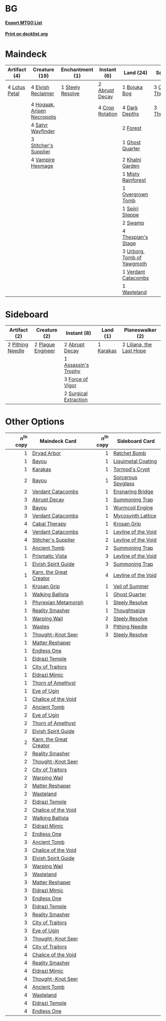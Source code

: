 # BG

#### [Export MTGO List](../collection/BG/BG.txt)
#### [Print on decklist.org](http://decklist.org/?deckmain=2%09Abrupt%20Decay%0A1%09Bojuka%20Bog%0A3%09Cabal%20Therapy%0A4%09Crop%20Rotation%0A4%09Dark%20Depths%0A4%09Elvish%20Reclaimer%0A2%09Forest%0A1%09Ghost%20Quarter%0A4%09Hogaak,%20Arisen%20Necropolis%0A2%09Khalni%20Garden%0A4%09Lotus%20Petal%0A1%09Misty%20Rainforest%0A1%09Overgrown%20Tomb%0A4%09Satyr%20Wayfinder%0A1%09Sejiri%20Steppe%0A1%09Steely%20Resolve%0A3%09Stitcher's%20Supplier%0A2%09Swamp%0A4%09Thespian's%20Stage%0A3%09Thoughtseize%0A3%09Urborg,%20Tomb%20of%20Yawgmoth%0A4%09Vampire%20Hexmage%0A1%09Verdant%20Catacombs%0A1%09Wasteland&deckside=2%09Abrupt%20Decay%0A1%09Assassin's%20Trophy%0A3%09Force%20of%20Vigor%0A1%09Karakas%0A2%09Liliana,%20the%20Last%20Hope%0A2%09Pithing%20Needle%0A2%09Plague%20Engineer%0A2%09Surgical%20Extraction)
# Maindeck

|                                      Artifact (4)                                      |                                            Creature (19)                                             |                                     Enchantment (1)                                      |                                       Instant (6)                                        |                                              Land (24)                                              |                                       Sorcery (6)                                        |
|----------------------------------------------------------------------------------------|------------------------------------------------------------------------------------------------------|------------------------------------------------------------------------------------------|------------------------------------------------------------------------------------------|-----------------------------------------------------------------------------------------------------|------------------------------------------------------------------------------------------|
|4 [Lotus Petal](http://gatherer.wizards.com/Pages/Card/Details.aspx?multiverseid=420602)|4 [Elvish Reclaimer](http://gatherer.wizards.com/Pages/Card/Details.aspx?multiverseid=466923)         |1 [Steely Resolve](http://gatherer.wizards.com/Pages/Card/Details.aspx?multiverseid=40130)|2 [Abrupt Decay](http://gatherer.wizards.com/Pages/Card/Details.aspx?multiverseid=456061) |1 [Bojuka Bog](http://gatherer.wizards.com/Pages/Card/Details.aspx?multiverseid=376269)              |3 [Cabal Therapy](http://gatherer.wizards.com/Pages/Card/Details.aspx?multiverseid=413625)|
|                                                                                        |4 [Hogaak, Arisen Necropolis](http://gatherer.wizards.com/Pages/Card/Details.aspx?multiverseid=464151)|                                                                                          |4 [Crop Rotation](http://gatherer.wizards.com/Pages/Card/Details.aspx?multiverseid=417430)|4 [Dark Depths](http://gatherer.wizards.com/Pages/Card/Details.aspx?multiverseid=121155)             |3 [Thoughtseize](http://gatherer.wizards.com/Pages/Card/Details.aspx?multiverseid=438676) |
|                                                                                        |4 [Satyr Wayfinder](http://gatherer.wizards.com/Pages/Card/Details.aspx?multiverseid=378508)          |                                                                                          |                                                                                          |2 [Forest](http://gatherer.wizards.com/Pages/Card/Details.aspx?multiverseid=439860)                  |                                                                                          |
|                                                                                        |3 [Stitcher's Supplier](http://gatherer.wizards.com/Pages/Card/Details.aspx?multiverseid=447257)      |                                                                                          |                                                                                          |1 [Ghost Quarter](http://gatherer.wizards.com/Pages/Card/Details.aspx?multiverseid=389534)           |                                                                                          |
|                                                                                        |4 [Vampire Hexmage](http://gatherer.wizards.com/Pages/Card/Details.aspx?multiverseid=389735)          |                                                                                          |                                                                                          |2 [Khalni Garden](http://gatherer.wizards.com/Pages/Card/Details.aspx?multiverseid=220535)           |                                                                                          |
|                                                                                        |                                                                                                      |                                                                                          |                                                                                          |1 [Misty Rainforest](http://gatherer.wizards.com/Pages/Card/Details.aspx?multiverseid=405102)        |                                                                                          |
|                                                                                        |                                                                                                      |                                                                                          |                                                                                          |1 [Overgrown Tomb](http://gatherer.wizards.com/Pages/Card/Details.aspx?multiverseid=405103)          |                                                                                          |
|                                                                                        |                                                                                                      |                                                                                          |                                                                                          |1 [Sejiri Steppe](http://gatherer.wizards.com/Pages/Card/Details.aspx?multiverseid=243453)           |                                                                                          |
|                                                                                        |                                                                                                      |                                                                                          |                                                                                          |2 [Swamp](http://gatherer.wizards.com/Pages/Card/Details.aspx?multiverseid=439858)                   |                                                                                          |
|                                                                                        |                                                                                                      |                                                                                          |                                                                                          |4 [Thespian's Stage](http://gatherer.wizards.com/Pages/Card/Details.aspx?multiverseid=366353)        |                                                                                          |
|                                                                                        |                                                                                                      |                                                                                          |                                                                                          |3 [Urborg, Tomb of Yawgmoth](http://gatherer.wizards.com/Pages/Card/Details.aspx?multiverseid=383425)|                                                                                          |
|                                                                                        |                                                                                                      |                                                                                          |                                                                                          |1 [Verdant Catacombs](http://gatherer.wizards.com/Pages/Card/Details.aspx?multiverseid=405113)       |                                                                                          |
|                                                                                        |                                                                                                      |                                                                                          |                                                                                          |1 [Wasteland](http://gatherer.wizards.com/Pages/Card/Details.aspx?multiverseid=413790)               |                                                                                          |


# Sideboard

|                                       Artifact (2)                                        |                                        Creature (2)                                        |                                          Instant (8)                                           |                                      Land (1)                                      |                                         Planeswalker (2)                                          |
|-------------------------------------------------------------------------------------------|--------------------------------------------------------------------------------------------|------------------------------------------------------------------------------------------------|------------------------------------------------------------------------------------|---------------------------------------------------------------------------------------------------|
|2 [Pithing Needle](http://gatherer.wizards.com/Pages/Card/Details.aspx?multiverseid=129526)|2 [Plague Engineer](http://gatherer.wizards.com/Pages/Card/Details.aspx?multiverseid=464049)|2 [Abrupt Decay](http://gatherer.wizards.com/Pages/Card/Details.aspx?multiverseid=456061)       |1 [Karakas](http://gatherer.wizards.com/Pages/Card/Details.aspx?multiverseid=413782)|2 [Liliana, the Last Hope](http://gatherer.wizards.com/Pages/Card/Details.aspx?multiverseid=414388)|
|                                                                                           |                                                                                            |1 [Assassin's Trophy](http://gatherer.wizards.com/Pages/Card/Details.aspx?multiverseid=452902)  |                                                                                    |                                                                                                   |
|                                                                                           |                                                                                            |3 [Force of Vigor](http://gatherer.wizards.com/Pages/Card/Details.aspx?multiverseid=464113)     |                                                                                    |                                                                                                   |
|                                                                                           |                                                                                            |2 [Surgical Extraction](http://gatherer.wizards.com/Pages/Card/Details.aspx?multiverseid=397706)|                                                                                    |                                                                                                   |


# Other Options

|*n*<sup>th</sup> copy|                                          Maindeck Card                                           |*n*<sup>th</sup> copy|                                        Sideboard Card                                        |
|--------------------:|--------------------------------------------------------------------------------------------------|--------------------:|----------------------------------------------------------------------------------------------|
|                    1|[Dryad Arbor](http://gatherer.wizards.com/Pages/Card/Details.aspx?multiverseid=136196)            |                    1|[Ratchet Bomb](http://gatherer.wizards.com/Pages/Card/Details.aspx?multiverseid=370623)       |
|                    1|[Bayou](http://gatherer.wizards.com/Pages/Card/Details.aspx?multiverseid=879)                     |                    1|[Liquimetal Coating](http://gatherer.wizards.com/Pages/Card/Details.aspx?multiverseid=389578) |
|                    1|[Karakas](http://gatherer.wizards.com/Pages/Card/Details.aspx?multiverseid=413782)                |                    1|[Tormod's Crypt](http://gatherer.wizards.com/Pages/Card/Details.aspx?multiverseid=389723)     |
|                    2|[Bayou](http://gatherer.wizards.com/Pages/Card/Details.aspx?multiverseid=879)                     |                    1|[Sorcerous Spyglass](http://gatherer.wizards.com/Pages/Card/Details.aspx?multiverseid=435407) |
|                    2|[Verdant Catacombs](http://gatherer.wizards.com/Pages/Card/Details.aspx?multiverseid=405113)      |                    1|[Ensnaring Bridge](http://gatherer.wizards.com/Pages/Card/Details.aspx?multiverseid=15866)    |
|                    3|[Abrupt Decay](http://gatherer.wizards.com/Pages/Card/Details.aspx?multiverseid=456061)           |                    1|[Summoning Trap](http://gatherer.wizards.com/Pages/Card/Details.aspx?multiverseid=425964)     |
|                    3|[Bayou](http://gatherer.wizards.com/Pages/Card/Details.aspx?multiverseid=879)                     |                    1|[Wurmcoil Engine](http://gatherer.wizards.com/Pages/Card/Details.aspx?multiverseid=389756)    |
|                    3|[Verdant Catacombs](http://gatherer.wizards.com/Pages/Card/Details.aspx?multiverseid=405113)      |                    1|[Mycosynth Lattice](http://gatherer.wizards.com/Pages/Card/Details.aspx?multiverseid=446209)  |
|                    4|[Cabal Therapy](http://gatherer.wizards.com/Pages/Card/Details.aspx?multiverseid=413625)          |                    1|[Krosan Grip](http://gatherer.wizards.com/Pages/Card/Details.aspx?multiverseid=376394)        |
|                    4|[Verdant Catacombs](http://gatherer.wizards.com/Pages/Card/Details.aspx?multiverseid=405113)      |                    1|[Leyline of the Void](http://gatherer.wizards.com/Pages/Card/Details.aspx?multiverseid=107682)|
|                    4|[Stitcher's Supplier](http://gatherer.wizards.com/Pages/Card/Details.aspx?multiverseid=447257)    |                    2|[Leyline of the Void](http://gatherer.wizards.com/Pages/Card/Details.aspx?multiverseid=107682)|
|                    1|[Ancient Tomb](http://gatherer.wizards.com/Pages/Card/Details.aspx?multiverseid=409567)           |                    2|[Summoning Trap](http://gatherer.wizards.com/Pages/Card/Details.aspx?multiverseid=425964)     |
|                    1|[Prismatic Vista](http://gatherer.wizards.com/Pages/Card/Details.aspx?multiverseid=464193)        |                    3|[Leyline of the Void](http://gatherer.wizards.com/Pages/Card/Details.aspx?multiverseid=107682)|
|                    1|[Elvish Spirit Guide](http://gatherer.wizards.com/Pages/Card/Details.aspx?multiverseid=3134)      |                    3|[Summoning Trap](http://gatherer.wizards.com/Pages/Card/Details.aspx?multiverseid=425964)     |
|                    1|[Karn, the Great Creator](http://gatherer.wizards.com/Pages/Card/Details.aspx?multiverseid=460928)|                    4|[Leyline of the Void](http://gatherer.wizards.com/Pages/Card/Details.aspx?multiverseid=107682)|
|                    1|[Krosan Grip](http://gatherer.wizards.com/Pages/Card/Details.aspx?multiverseid=376394)            |                    1|[Veil of Summer](http://gatherer.wizards.com/Pages/Card/Details.aspx?multiverseid=466952)     |
|                    1|[Walking Ballista](http://gatherer.wizards.com/Pages/Card/Details.aspx?multiverseid=423848)       |                    1|[Ghost Quarter](http://gatherer.wizards.com/Pages/Card/Details.aspx?multiverseid=389534)      |
|                    1|[Phyrexian Metamorph](http://gatherer.wizards.com/Pages/Card/Details.aspx?multiverseid=214375)    |                    1|[Steely Resolve](http://gatherer.wizards.com/Pages/Card/Details.aspx?multiverseid=40130)      |
|                    1|[Reality Smasher](http://gatherer.wizards.com/Pages/Card/Details.aspx?multiverseid=407517)        |                    1|[Thoughtseize](http://gatherer.wizards.com/Pages/Card/Details.aspx?multiverseid=438676)       |
|                    1|[Warping Wail](http://gatherer.wizards.com/Pages/Card/Details.aspx?multiverseid=407522)           |                    2|[Steely Resolve](http://gatherer.wizards.com/Pages/Card/Details.aspx?multiverseid=40130)      |
|                    1|[Wastes](http://gatherer.wizards.com/Pages/Card/Details.aspx?multiverseid=407694)                 |                    3|[Pithing Needle](http://gatherer.wizards.com/Pages/Card/Details.aspx?multiverseid=129526)     |
|                    1|[Thought-Knot Seer](http://gatherer.wizards.com/Pages/Card/Details.aspx?multiverseid=407519)      |                    3|[Steely Resolve](http://gatherer.wizards.com/Pages/Card/Details.aspx?multiverseid=40130)      |
|                    1|[Matter Reshaper](http://gatherer.wizards.com/Pages/Card/Details.aspx?multiverseid=407516)        |                     |                                                                                              |
|                    1|[Endless One](http://gatherer.wizards.com/Pages/Card/Details.aspx?multiverseid=401871)            |                     |                                                                                              |
|                    1|[Eldrazi Temple](http://gatherer.wizards.com/Pages/Card/Details.aspx?multiverseid=401710)         |                     |                                                                                              |
|                    1|[City of Traitors](http://gatherer.wizards.com/Pages/Card/Details.aspx?multiverseid=6168)         |                     |                                                                                              |
|                    1|[Eldrazi Mimic](http://gatherer.wizards.com/Pages/Card/Details.aspx?multiverseid=407512)          |                     |                                                                                              |
|                    1|[Thorn of Amethyst](http://gatherer.wizards.com/Pages/Card/Details.aspx?multiverseid=140166)      |                     |                                                                                              |
|                    1|[Eye of Ugin](http://gatherer.wizards.com/Pages/Card/Details.aspx?multiverseid=409569)            |                     |                                                                                              |
|                    1|[Chalice of the Void](http://gatherer.wizards.com/Pages/Card/Details.aspx?multiverseid=442211)    |                     |                                                                                              |
|                    2|[Ancient Tomb](http://gatherer.wizards.com/Pages/Card/Details.aspx?multiverseid=409567)           |                     |                                                                                              |
|                    2|[Eye of Ugin](http://gatherer.wizards.com/Pages/Card/Details.aspx?multiverseid=409569)            |                     |                                                                                              |
|                    2|[Thorn of Amethyst](http://gatherer.wizards.com/Pages/Card/Details.aspx?multiverseid=140166)      |                     |                                                                                              |
|                    2|[Elvish Spirit Guide](http://gatherer.wizards.com/Pages/Card/Details.aspx?multiverseid=3134)      |                     |                                                                                              |
|                    2|[Karn, the Great Creator](http://gatherer.wizards.com/Pages/Card/Details.aspx?multiverseid=460928)|                     |                                                                                              |
|                    2|[Reality Smasher](http://gatherer.wizards.com/Pages/Card/Details.aspx?multiverseid=407517)        |                     |                                                                                              |
|                    2|[Thought-Knot Seer](http://gatherer.wizards.com/Pages/Card/Details.aspx?multiverseid=407519)      |                     |                                                                                              |
|                    2|[City of Traitors](http://gatherer.wizards.com/Pages/Card/Details.aspx?multiverseid=6168)         |                     |                                                                                              |
|                    2|[Warping Wail](http://gatherer.wizards.com/Pages/Card/Details.aspx?multiverseid=407522)           |                     |                                                                                              |
|                    2|[Matter Reshaper](http://gatherer.wizards.com/Pages/Card/Details.aspx?multiverseid=407516)        |                     |                                                                                              |
|                    2|[Wasteland](http://gatherer.wizards.com/Pages/Card/Details.aspx?multiverseid=413790)              |                     |                                                                                              |
|                    2|[Eldrazi Temple](http://gatherer.wizards.com/Pages/Card/Details.aspx?multiverseid=401710)         |                     |                                                                                              |
|                    2|[Chalice of the Void](http://gatherer.wizards.com/Pages/Card/Details.aspx?multiverseid=442211)    |                     |                                                                                              |
|                    2|[Walking Ballista](http://gatherer.wizards.com/Pages/Card/Details.aspx?multiverseid=423848)       |                     |                                                                                              |
|                    2|[Eldrazi Mimic](http://gatherer.wizards.com/Pages/Card/Details.aspx?multiverseid=407512)          |                     |                                                                                              |
|                    2|[Endless One](http://gatherer.wizards.com/Pages/Card/Details.aspx?multiverseid=401871)            |                     |                                                                                              |
|                    3|[Ancient Tomb](http://gatherer.wizards.com/Pages/Card/Details.aspx?multiverseid=409567)           |                     |                                                                                              |
|                    3|[Chalice of the Void](http://gatherer.wizards.com/Pages/Card/Details.aspx?multiverseid=442211)    |                     |                                                                                              |
|                    3|[Elvish Spirit Guide](http://gatherer.wizards.com/Pages/Card/Details.aspx?multiverseid=3134)      |                     |                                                                                              |
|                    3|[Warping Wail](http://gatherer.wizards.com/Pages/Card/Details.aspx?multiverseid=407522)           |                     |                                                                                              |
|                    3|[Wasteland](http://gatherer.wizards.com/Pages/Card/Details.aspx?multiverseid=413790)              |                     |                                                                                              |
|                    3|[Matter Reshaper](http://gatherer.wizards.com/Pages/Card/Details.aspx?multiverseid=407516)        |                     |                                                                                              |
|                    3|[Eldrazi Mimic](http://gatherer.wizards.com/Pages/Card/Details.aspx?multiverseid=407512)          |                     |                                                                                              |
|                    3|[Endless One](http://gatherer.wizards.com/Pages/Card/Details.aspx?multiverseid=401871)            |                     |                                                                                              |
|                    3|[Eldrazi Temple](http://gatherer.wizards.com/Pages/Card/Details.aspx?multiverseid=401710)         |                     |                                                                                              |
|                    3|[Reality Smasher](http://gatherer.wizards.com/Pages/Card/Details.aspx?multiverseid=407517)        |                     |                                                                                              |
|                    3|[City of Traitors](http://gatherer.wizards.com/Pages/Card/Details.aspx?multiverseid=6168)         |                     |                                                                                              |
|                    3|[Eye of Ugin](http://gatherer.wizards.com/Pages/Card/Details.aspx?multiverseid=409569)            |                     |                                                                                              |
|                    3|[Thought-Knot Seer](http://gatherer.wizards.com/Pages/Card/Details.aspx?multiverseid=407519)      |                     |                                                                                              |
|                    4|[City of Traitors](http://gatherer.wizards.com/Pages/Card/Details.aspx?multiverseid=6168)         |                     |                                                                                              |
|                    4|[Chalice of the Void](http://gatherer.wizards.com/Pages/Card/Details.aspx?multiverseid=442211)    |                     |                                                                                              |
|                    4|[Reality Smasher](http://gatherer.wizards.com/Pages/Card/Details.aspx?multiverseid=407517)        |                     |                                                                                              |
|                    4|[Eldrazi Mimic](http://gatherer.wizards.com/Pages/Card/Details.aspx?multiverseid=407512)          |                     |                                                                                              |
|                    4|[Thought-Knot Seer](http://gatherer.wizards.com/Pages/Card/Details.aspx?multiverseid=407519)      |                     |                                                                                              |
|                    4|[Ancient Tomb](http://gatherer.wizards.com/Pages/Card/Details.aspx?multiverseid=409567)           |                     |                                                                                              |
|                    4|[Wasteland](http://gatherer.wizards.com/Pages/Card/Details.aspx?multiverseid=413790)              |                     |                                                                                              |
|                    4|[Eldrazi Temple](http://gatherer.wizards.com/Pages/Card/Details.aspx?multiverseid=401710)         |                     |                                                                                              |
|                    4|[Endless One](http://gatherer.wizards.com/Pages/Card/Details.aspx?multiverseid=401871)            |                     |                                                                                              |

